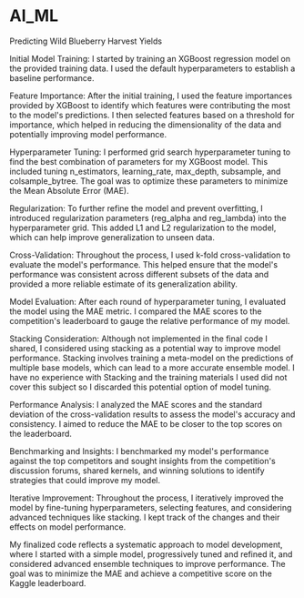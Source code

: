 # AI_ML
Predicting Wild Blueberry Harvest Yields

Initial Model Training: I started by training an XGBoost regression model on the provided training data. I used the default hyperparameters to establish a baseline performance.

Feature Importance: After the initial training, I used the feature importances provided by XGBoost to identify which features were contributing the most to the model's predictions. I then selected features based on a threshold for importance, which helped in reducing the dimensionality of the data and potentially improving model performance.

Hyperparameter Tuning: I performed grid search hyperparameter tuning to find the best combination of parameters for my XGBoost model. This included tuning n_estimators, learning_rate, max_depth, subsample, and colsample_bytree. The goal was to optimize these parameters to minimize the Mean Absolute Error (MAE).

Regularization: To further refine the model and prevent overfitting, I introduced regularization parameters (reg_alpha and reg_lambda) into the hyperparameter grid. This added L1 and L2 regularization to the model, which can help improve generalization to unseen data.

Cross-Validation: Throughout the process, I used k-fold cross-validation to evaluate the model's performance. This helped ensure that the model's performance was consistent across different subsets of the data and provided a more reliable estimate of its generalization ability.

Model Evaluation: After each round of hyperparameter tuning, I evaluated the model using the MAE metric. I compared the MAE scores to the competition's leaderboard to gauge the relative performance of my model.

Stacking Consideration: Although not implemented in the final code I shared, I considered using stacking as a potential way to improve model performance. Stacking involves training a meta-model on the predictions of multiple base models, which can lead to a more accurate ensemble model.  I have no experience with Stacking and the training materials I used did not cover this subject so I discarded this potential option of model tuning.

Performance Analysis: I analyzed the MAE scores and the standard deviation of the cross-validation results to assess the model's accuracy and consistency. I aimed to reduce the MAE to be closer to the top scores on the leaderboard.

Benchmarking and Insights: I benchmarked my model's performance against the top competitors and sought insights from the competition's discussion forums, shared kernels, and winning solutions to identify strategies that could improve my model.

Iterative Improvement: Throughout the process, I iteratively improved the model by fine-tuning hyperparameters, selecting features, and considering advanced techniques like stacking. I kept track of the changes and their effects on model performance.

My finalized code reflects a systematic approach to model development, where I started with a simple model, progressively tuned and refined it, and considered advanced ensemble techniques to improve performance. The goal was to minimize the MAE and achieve a competitive score on the Kaggle leaderboard.
